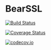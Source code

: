 # BearSSL

[![Build Status](https://travis-ci.org/quinnj/BearSSL.jl.svg?branch=master)](https://travis-ci.org/quinnj/BearSSL.jl)

[![Coverage Status](https://coveralls.io/repos/quinnj/BearSSL.jl/badge.svg?branch=master&service=github)](https://coveralls.io/github/quinnj/BearSSL.jl?branch=master)

[![codecov.io](http://codecov.io/github/quinnj/BearSSL.jl/coverage.svg?branch=master)](http://codecov.io/github/quinnj/BearSSL.jl?branch=master)
